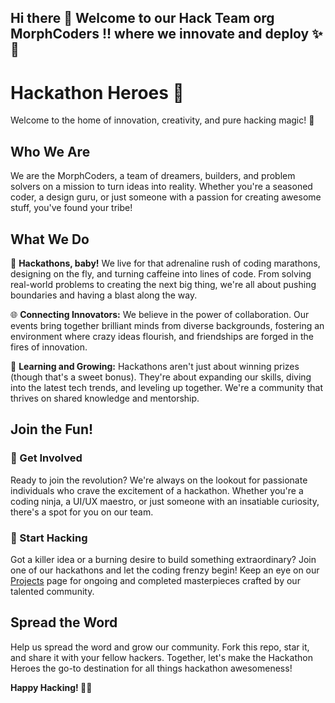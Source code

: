 ## Hi there 👋 Welcome to our Hack Team org MorphCoders !! where we innovate and deploy ✨🚀

# Hackathon Heroes 🚀

Welcome to the home of innovation, creativity, and pure hacking magic! 🎉

## Who We Are

We are the MorphCoders, a team of dreamers, builders, and problem solvers on a mission to turn ideas into reality. Whether you're a seasoned coder, a design guru, or just someone with a passion for creating awesome stuff, you've found your tribe!

## What We Do

🚀 **Hackathons, baby!** We live for that adrenaline rush of coding marathons, designing on the fly, and turning caffeine into lines of code. From solving real-world problems to creating the next big thing, we're all about pushing boundaries and having a blast along the way.

🌐 **Connecting Innovators:** We believe in the power of collaboration. Our events bring together brilliant minds from diverse backgrounds, fostering an environment where crazy ideas flourish, and friendships are forged in the fires of innovation.

🔧 **Learning and Growing:** Hackathons aren't just about winning prizes (though that's a sweet bonus). They're about expanding our skills, diving into the latest tech trends, and leveling up together. We're a community that thrives on shared knowledge and mentorship.

## Join the Fun!

### 🤝 Get Involved

Ready to join the revolution? We're always on the lookout for passionate individuals who crave the excitement of a hackathon. Whether you're a coding ninja, a UI/UX maestro, or just someone with an insatiable curiosity, there's a spot for you on our team.


### 🚀 Start Hacking

Got a killer idea or a burning desire to build something extraordinary? Join one of our hackathons and let the coding frenzy begin! Keep an eye on our [Projects](#) page for ongoing and completed masterpieces crafted by our talented community.


## Spread the Word

Help us spread the word and grow our community. Fork this repo, star it, and share it with your fellow hackers. Together, let's make the Hackathon Heroes the go-to destination for all things hackathon awesomeness!

**Happy Hacking! 🚀✨**
